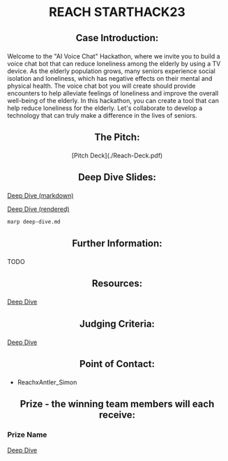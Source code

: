 # <p align="center"> REACH STARTHACK23 </p>

## <p align="center"> Case Introduction: </p>

Welcome to the "AI Voice Chat" Hackathon, where we invite you to build a voice chat bot that can reduce loneliness among the elderly by using a TV device. As the elderly population grows, many seniors experience social isolation and loneliness, which has negative effects on their mental and physical health. The voice chat bot you will create should provide encounters to help alleviate feelings of loneliness and improve the overall well-being of the elderly. In this hackathon, you can create a tool that can help reduce loneliness for the elderly. Let's collaborate to develop a technology that can truly make a difference in the lives of seniors.

## <p align="center"> The Pitch: </p>

<p align="center"> [Pitch Deck](./Reach-Deck.pdf) </p>

## <p align="center"> Deep Dive Slides: </p>

[Deep Dive (markdown)](./deep-dive.md)

[Deep Dive (rendered)](./deep-dive.html)

```
marp deep-dive.md
```

## <p align="center"> Further Information: </p>

TODO

##  <p align="center"> Resources: </p>

[Deep Dive](./deep-dive.md#links)

## <p align="center"> Judging Criteria: </p>

[Deep Dive](./deep-dive.md#evaluation-criteria)

## <p align="center"> Point of Contact: </p>

- ReachxAntler_Simon

## <p align="center"> Prize - the winning team members will each receive: </p>

### Prize Name

[Deep Dive](./deep-dive.md#price)
